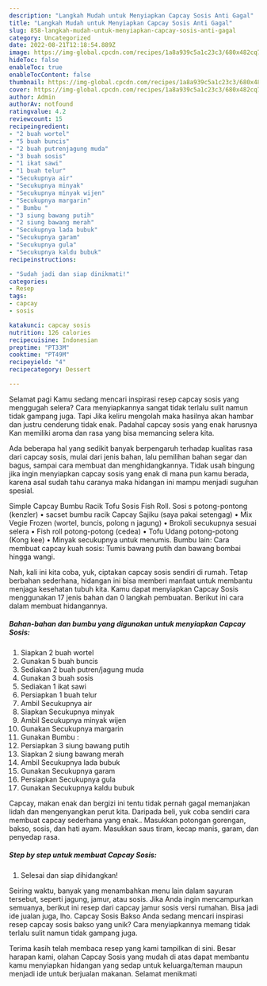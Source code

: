 ```yaml
---
description: "Langkah Mudah untuk Menyiapkan Capcay Sosis Anti Gagal"
title: "Langkah Mudah untuk Menyiapkan Capcay Sosis Anti Gagal"
slug: 858-langkah-mudah-untuk-menyiapkan-capcay-sosis-anti-gagal
category: Uncategorized
date: 2022-08-21T12:18:54.889Z
image: https://img-global.cpcdn.com/recipes/1a8a939c5a1c23c3/680x482cq70/capcay-sosis-foto-resep-utama.jpg
hideToc: false
enableToc: true
enableTocContent: false
thumbnail: https://img-global.cpcdn.com/recipes/1a8a939c5a1c23c3/680x482cq70/capcay-sosis-foto-resep-utama.jpg
cover: https://img-global.cpcdn.com/recipes/1a8a939c5a1c23c3/680x482cq70/capcay-sosis-foto-resep-utama.jpg
author: Admin
authorAv: notfound
ratingvalue: 4.2
reviewcount: 15
recipeingredient:
- "2 buah wortel"
- "5 buah buncis"
- "2 buah putrenjagung muda"
- "3 buah sosis"
- "1 ikat sawi"
- "1 buah telur"
- "Secukupnya air"
- "Secukupnya minyak"
- "Secukupnya minyak wijen"
- "Secukupnya margarin"
- " Bumbu "
- "3 siung bawang putih"
- "2 siung bawang merah"
- "Secukupnya lada bubuk"
- "Secukupnya garam"
- "Secukupnya gula"
- "Secukupnya kaldu bubuk"
recipeinstructions:

- "Sudah jadi dan siap dinikmati!"
categories:
- Resep
tags:
- capcay
- sosis

katakunci: capcay sosis 
nutrition: 126 calories
recipecuisine: Indonesian
preptime: "PT33M"
cooktime: "PT49M"
recipeyield: "4"
recipecategory: Dessert

---
```



Selamat pagi Kamu sedang mencari inspirasi resep capcay sosis yang menggugah selera? Cara menyiapkannya sangat tidak terlalu sulit namun tidak gampang juga. Tapi Jika keliru mengolah maka hasilnya akan hambar dan justru cenderung tidak enak. Padahal capcay sosis yang enak harusnya Kan memiliki aroma dan rasa yang bisa memancing selera kita.


Ada beberapa hal yang sedikit banyak berpengaruh terhadap kualitas rasa dari capcay sosis, mulai dari jenis bahan, lalu pemilihan bahan segar dan bagus, sampai cara membuat dan menghidangkannya. Tidak usah bingung jika ingin menyiapkan capcay sosis yang enak di mana pun kamu berada, karena asal sudah tahu caranya maka hidangan ini mampu menjadi suguhan spesial.

Simple Capcay Bumbu Racik Tofu Sosis Fish Roll. Sosi s potong-pontong (kenzler) • sacset bumbu racik Capcay Sajiku (saya pakai setengag) • Mix Vegie Frozen (wortel, buncis, polong n jagung) • Brokoli secukupnya sesuai selera • Fish roll potong-potong (cedea) • Tofu Udang potong-potong (Kong kee) • Minyak secukupnya untuk menumis. Bumbu lain: Cara membuat capcay kuah sosis: Tumis bawang putih dan bawang bombai hingga wangi.


Nah, kali ini kita coba, yuk, ciptakan capcay sosis sendiri di rumah. Tetap berbahan sederhana, hidangan ini bisa memberi manfaat untuk membantu menjaga kesehatan tubuh kita. Kamu dapat menyiapkan Capcay Sosis menggunakan 17 jenis bahan dan 0 langkah pembuatan. Berikut ini cara dalam membuat hidangannya.

<!--inarticleads1-->

##### Bahan-bahan dan bumbu yang digunakan untuk menyiapkan Capcay Sosis:

1. Siapkan 2 buah wortel
1. Gunakan 5 buah buncis
1. Sediakan 2 buah putren/jagung muda
1. Gunakan 3 buah sosis
1. Sediakan 1 ikat sawi
1. Persiapkan 1 buah telur
1. Ambil Secukupnya air
1. Siapkan Secukupnya minyak
1. Ambil Secukupnya minyak wijen
1. Gunakan Secukupnya margarin
1. Gunakan  Bumbu :
1. Persiapkan 3 siung bawang putih
1. Siapkan 2 siung bawang merah
1. Ambil Secukupnya lada bubuk
1. Gunakan Secukupnya garam
1. Persiapkan Secukupnya gula
1. Gunakan Secukupnya kaldu bubuk


Capcay, makan enak dan bergizi ini tentu tidak pernah gagal memanjakan lidah dan mengenyangkan perut kita. Daripada beli, yuk coba sendiri cara membuat capcay sederhana yang enak.. Masukkan potongan gorengan, bakso, sosis, dan hati ayam. Masukkan saus tiram, kecap manis, garam, dan penyedap rasa. 

<!--inarticleads2-->

##### Step by step untuk membuat Capcay Sosis:


1. Selesai dan siap dihidangkan!

Seiring waktu, banyak yang menambahkan menu lain dalam sayuran tersebut, seperti jagung, jamur, atau sosis. Jika Anda ingin mencampurkan semuanya, berikut ini resep dari capcay jamur sosis versi rumahan. Bisa jadi ide jualan juga, lho. Capcay Sosis Bakso Anda sedang mencari inspirasi resep capcay sosis bakso yang unik? Cara menyiapkannya memang tidak terlalu sulit namun tidak gampang juga. 

Terima kasih telah membaca resep yang kami tampilkan di sini. Besar harapan kami, olahan Capcay Sosis yang mudah di atas dapat membantu kamu menyiapkan hidangan yang sedap untuk keluarga/teman maupun menjadi ide untuk berjualan makanan. Selamat menikmati
